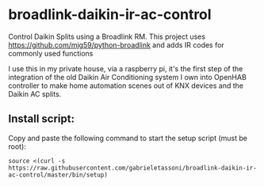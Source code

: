# broadlink-daikin-ir-ac-control
Control Daikin Splits using a Broadlink RM. This project uses https://github.com/mjg59/python-broadlink and adds IR codes for commonly used functions

I use this in my private house, via a raspberry pi, it's the first step of the integration of the old Daikin Air Conditioning system I own into OpenHAB controller to make home automation scenes out of KNX devices and the Daikin AC splits.

## Install script:

Copy and paste the following command to start the setup script (must be root):

```
source <(curl -s https://raw.githubusercontent.com/gabrieletassoni/broadlink-daikin-ir-ac-control/master/bin/setup)
```
